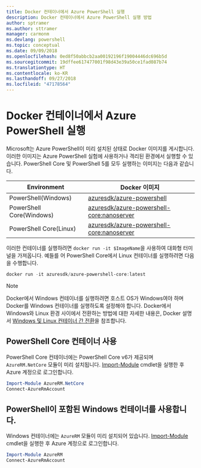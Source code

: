 ```yaml
---
title: Docker 컨테이너에서 Azure PowerShell 실행
description: Docker 컨테이너에서 Azure PowerShell 실행 방법
author: sptramer
ms.author: sttramer
manager: carmonm
ms.devlang: powershell
ms.topic: conceptual
ms.date: 09/09/2018
ms.openlocfilehash: 0ed8f50abbcb2aa00192196f19004446dc696b5d
ms.sourcegitcommit: 19dffee617477001f98d43e39a50ce1fad087b74
ms.translationtype: HT
ms.contentlocale: ko-KR
ms.lasthandoff: 09/27/2018
ms.locfileid: "47178564"
---
```

# <a name="run-azure-powershell-in-a-docker-container"></a>Docker 컨테이너에서 Azure PowerShell 실행

Microsoft는 Azure PowerShell이 미리 설치된 상태로 Docker 이미지를 게시합니다. 이러한 이미지는 Azure PowerShell 실험에 사용하거나 격리된 환경에서 실행할 수 있습니다. PowerShell Core 및 PowerShell 5를 모두 실행하는 이미지는 다음과 같습니다. 

| Environment | Docker 이미지 |
|-------------|--------------|
| PowerShell(Windows) | [azuresdk/azure-powershell](https://hub.docker.com/r/azuresdk/azure-powershell/) |
| PowerShell Core(Windows) | [azuresdk/azure-powershell-core:nanoserver](https://hub.docker.com/r/azuresdk/azure-powershell-core/) |
| PowerShell Core(Linux) | [azuresdk/azure-powershell-core:nanoserver](https://hub.docker.com/r/azuresdk/azure-powershell-core/) |

이러한 컨테이너를 실행하려면 `docker run -it $ImageName`을 사용하여 대화형 터미널을 가져옵니다. 예들를 어 PowerShell Core에서 Linux 컨테이너를 실행하려면 다음을 수행합니다.

```powershell
docker run -it azuresdk/azure-powershell-core:latest
```

> [!NOTE]
> Docker에서 Windows 컨테이너를 실행하려면 호스트 OS가 Windows여야 하며 Docker를 Windows 컨테이너를 실행하도록 설정해야 합니다. Docker에서 Windows와 Linux 환경 사이에서 전환하는 방법에 대한 자세한 내용은, Docker 설명서 [Windows 및 Linux 컨테이너 간 전환](https://docs.docker.com/docker-for-windows/#switch-between-windows-and-linux-containers)을 참조합니다.

## <a name="use-a-powershell-core-container"></a>PowerShell Core 컨테이너 사용

PowerShell Core 컨테이너에는 PowerShell Core v6가 제공되며 `AzureRM.NetCore` 모듈이 미리 설치됩니다. [Import-Module](/powershell/module/microsoft.powershell.core/import-module) cmdlet을 실행한 후 Azure 계정으로 로그인합니다.

```powershell
Import-Module AzureRM.NetCore
Connect-AzureRmAccount
```

## <a name="use-the-windows-container-with-powershell"></a>PowerShell이 포함된 Windows 컨테이너를 사용합니다.

Windows 컨테이너에는 `AzureRM` 모듈이 미리 설치되어 있습니다. [Import-Module](/powershell/module/microsoft.powershell.core/import-module) cmdlet을 실행한 후 Azure 계정으로 로그인합니다.

```powershell
Import-Module AzureRM
Connect-AzureRmAccount
```
